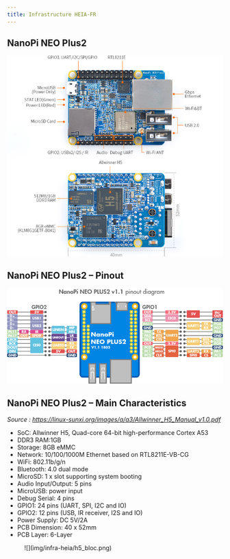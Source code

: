 ```yaml
---
title: Infrastructure HEIA-FR
---
```


## NanoPi NEO Plus2

![](img/infra-heia/neoplus2.png)

## NanoPi NEO Plus2 – Pinout

![](img/infra-heia/pinout.png)

## NanoPi NEO Plus2 – Main Characteristics

_Source : https://linux-sunxi.org/images/a/a3/Allwinner_H5_Manual_v1.0.pdf_

- SoC: Allwinner H5, Quad-core 64-bit high-performance Cortex A53
- DDR3 RAM:1GB
- Storage: 8GB eMMC
- Network: 10/100/1000M Ethernet based on RTL8211E-VB-CG
- WiFi: 802.11b/g/n
- Bluetooth: 4.0 dual mode
- MicroSD: 1 x slot supporting system booting
- Audio Input/Output: 5 pins
- MicroUSB: power input
- Debug Serial: 4 pins
- GPIO1: 24 pins (UART, SPI, I2C and IO)
- GPIO2: 12 pins (USB, IR receiver, I2S and IO)
- Power Supply: DC 5V/2A
- PCB Dimension: 40 x 52mm
- PCB Layer: 6-Layer

<figure markdown>
![](img/infra-heia/h5_bloc.png)
</figure>


